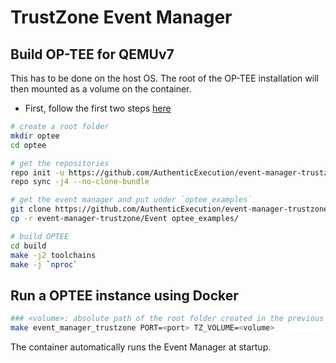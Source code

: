 # TrustZone Event Manager

## Build OP-TEE for QEMUv7

This has to be done on the host OS. The root of the OP-TEE installation will then mounted as a volume on the container.

- First, follow the first two steps [here](https://optee.readthedocs.io/en/latest/building/gits/build.html#get-and-build-the-solution)

```bash
# create a root folder
mkdir optee
cd optee

# get the repositories
repo init -u https://github.com/AuthenticExecution/event-manager-trustzone.git -m manifest.xml
repo sync -j4 --no-clone-bundle

# get the event manager and put under `optee_examples`
git clone https://github.com/AuthenticExecution/event-manager-trustzone.git
cp -r event-manager-trustzone/Event optee_examples/

# build OPTEE
cd build
make -j2 toolchains
make -j `nproc`
```

## Run a OPTEE instance using Docker

```bash
### <volume>: absolute path of the root folder created in the previous phase (default: /opt/optee)
make event_manager_trustzone PORT=<port> TZ_VOLUME=<volume>
```

The container automatically runs the Event Manager at startup.
